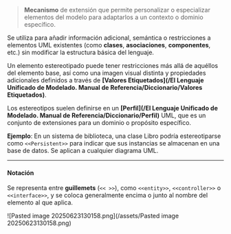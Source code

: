 > **Mecanismo** de extensión que permite personalizar o especializar elementos del modelo para adaptarlos a un contexto o dominio específico.

Se utiliza para añadir información adicional, semántica o restricciones a elementos UML existentes (como **clases**, **asociaciones**, **componentes**, etc.) sin modificar la estructura básica del lenguaje.

Un elemento estereotipado puede tener restricciones más allá de aquéllos del elemento base, así como una imagen visual distinta y propiedades adicionales definidos a través de **[Valores Etiquetados](/El Lenguaje Unificado de Modelado. Manual de Referencia/Diccionario/Valores Etiquetados)**.

Los estereotipos suelen definirse en un **[Perfil](/El Lenguaje Unificado de Modelado. Manual de Referencia/Diccionario/Perfil)** UML, que es un conjunto de extensiones para un dominio o propósito específico.

 **Ejemplo**: En un sistema de biblioteca, una clase Libro podría estereotiparse como `<<Persistent>>` para indicar que sus instancias se almacenan en una base de datos. Se aplican a cualquier diagrama UML.
****
#### **Notación**
Se representa entre **guillemets** (`<< >>`), como `<<entity>>`, `<<controller>>` o `<<interface>>`, y se coloca generalmente encima o junto al nombre del elemento al que aplica.

![Pasted image 20250623130158.png](/assets/Pasted image 20250623130158.png)

